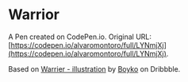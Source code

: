 # Warrior

A Pen created on CodePen.io. Original URL: [https://codepen.io/alvaromontoro/full/LYNmjXj](https://codepen.io/alvaromontoro/full/LYNmjXj).

Based on [Warrier - illustration](https://dribbble.com/shots/6974229-Warrier-illustration) by [Boyko](https://dribbble.com/boykopictures) on Dribbble.
